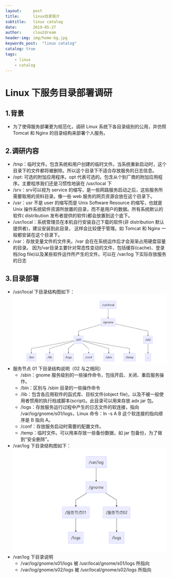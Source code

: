 ```yaml
---
layout:     post
title:      linux目录简介
subtitle:   linux catalog
date:       2019-05-27
author:     clou2dream
header-img: img/home-bg.jpg
keywords_post:  "linux catalog"
catalog: true
tags:
    - linux
    - catalog
---
```

# Linux 下服务目录部署调研
## 1.背景
- 为了使得服务部署更为规范化，调研 Linux 系统下各目录级别的公用，并仿照 Tomcat 和 Nginx 的目录结构来部署个人服务。
## 2.调研内容
- /tmp：临时文件。包含系统和用户创建的临时文件。当系统重新启动时，这个目录下的文件都将被删除。所以这个目录下不适合存放服务的日志信息。
- /opt: 可选的附加应用程序。opt 代表可选的。包含从个别厂商的附加应用程序。主要程序我们还是习惯性地装在 /usr/local 下
- /srv：srv可以视为 service 的缩写，是一些网路服务启动之后，这些服务所需要取用的资料目录。像一些 web 服务的网页资源会放在这个目录下。
- /usr：usr 不是 user 的缩写而是 Unix Software Resource 的缩写，也就是 Unix 操作系统软件资源所放置的目录，而不是用户的数据。所有系统默认的软件( distribution 发布者提供的软件)都会放置到这个底下。
- /usr/local：系统管理员在本机自行安装自己下载的软件(非 distribution 默认提供者)，建议安装到此目录， 这样会比较便于管理。如 Tomcat 和 Nginx 一般都安装在这个目录下。
- /var：存放变量文件的文件夹。/var 会在在系统运作后才会渐渐占用硬盘容量的目录。 因为/var目录主要针对常态性变动的文件，包括缓存(cache)、登录档(log file)以及某些软件运作所产生的文件。可以在 /var/log 下实际存放服务的日志
## 3.目录部署
- /usr/local 下目录结构图如下：
![Atom](https://raw.githubusercontent.com/clou2dream/img_gitalk/master/2019-05-27-Linux%E7%9B%AE%E5%BD%95%E7%AE%80%E4%BB%8B/%E6%9C%8D%E5%8A%A1%E7%9B%AE%E5%BD%95%E7%BB%93%E6%9E%84.png)
- 服务节点 01 下目录结构说明（02 与之相同）
    - /sbin：gnome 服务级别的一些操作命令，包括开启、关闭、重启服务操作。
    - /bin：区别与 /sbin 目录的一些操作命令
    - /lib：包含各应用软件的函式库、目标文件(object file)，以及不被一般使用者惯用的执行档或脚本(script)。此目录可以用来存放 adx jar 包。
    - /logs：存放服务运行过程中产生的日志文件的软连接，指向 /var/log/gnome/s01/logs，Linux 命令：ln -s A B 这个软连接的指向顺序是 B 指向 A。
    - /conf：存放服务启动时需要的配置文件。
    - /temp：临时文件。可以用来存放一些备份数据，如 jar 包备份，为了做到“安全删除”。
- /var/log 下目录结构图如下：
![Atom](https://raw.githubusercontent.com/clou2dream/img_gitalk/master/2019-05-27-Linux%E7%9B%AE%E5%BD%95%E7%AE%80%E4%BB%8B/log%E7%9B%AE%E5%BD%95%E7%BB%93%E6%9E%84.png)
- /var/log 下目录说明
    - /var/log/gnome/s01/logs 被 /usr/local/gnome/s01/logs 所指向
    - /var/log/gnome/s02/logs 被 /usr/local/gnome/s02/logs 所指向